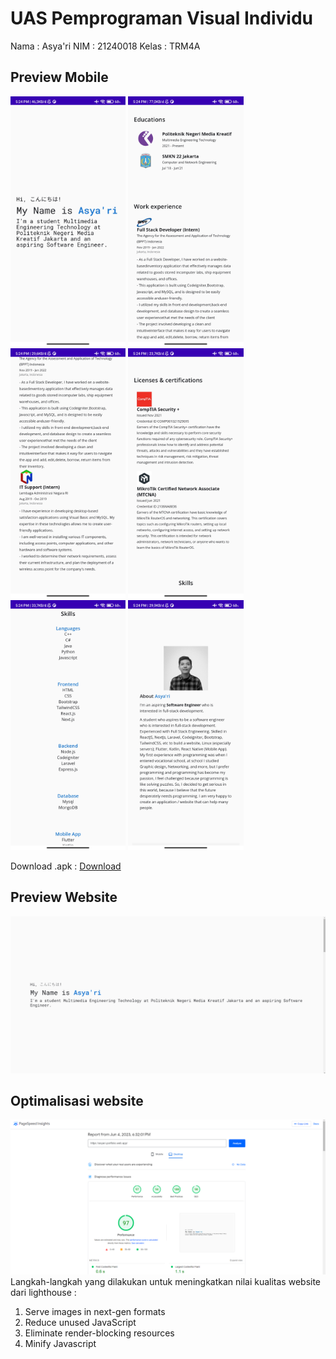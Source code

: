 # UAS Pemprograman Visual Individu
Nama : Asya'ri
NIM : 21240018
Kelas : TRM4A

## Preview Mobile
<img
  src="scrennshot/1.jpg"
  alt="Preview Mobile"
  title="Optional title"
  style="margin: 0 auto; max-width: 300px; height:400px;">
<img src="scrennshot/2.jpg" style=" max-width:300px ; height:400px; margin: 0 auto;" >
<img src="scrennshot/3.jpg" style=" max-width:300px ; height:400px; margin: 0 auto;" >
<img src="scrennshot/4.jpg" style=" max-width:300px ; height:400px; margin: 0 auto;" >
<img src="scrennshot/5.jpg" style=" max-width:300px ; height:400px; margin: 0 auto;" >
<img src="scrennshot/6.jpg" style=" max-width:300px ; height:400px; margin: 0 auto;" >
 
Download .apk : [Download](apk/app-debug.apk)
 
## Preview Website
![preview-web](scrennshot/preview-web.png)
 
## Optimalisasi website
![performance](scrennshot/result-performance.png)
Langkah-langkah yang dilakukan untuk meningkatkan nilai kualitas website dari lighthouse :
1. Serve images in next-gen formats
2. Reduce unused JavaScript
3. Eliminate render-blocking resources
4. Minify Javascript
